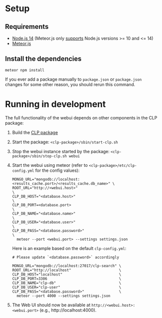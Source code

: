 # Setup

## Requirements

* [Node.js 14](https://nodejs.org/download/release/v14.21.3/) (Meteor.js only
  [supports](https://docs.meteor.com/install#prereqs-node) Node.js versions >= 10 and <= 14)
* [Meteor.js](https://docs.meteor.com/install.html#installation)

## Install the dependencies

```shell
meteor npm install
```

If you ever add a package manually to `package.json` or `package.json` changes
for some other reason, you should rerun this command.

# Running in development

The full functionality of the webui depends on other components in the CLP
package:

1. Build the [CLP package](../../docs/Building.md)
2. Start the package: `<clp-package>/sbin/start-clp.sh`
3. Stop the webui instance started by the package: `<clp-package>/sbin/stop-clp.sh webui`
4. Start the webui using meteor (refer to `<clp-package>/etc/clp-config.yml` for the config values):
   ```shell
   MONGO_URL="mongodb://localhost:<results_cache.port>/<results_cache.db_name>" \
   ROOT_URL="http://<webui.host>"                                               \
   CLP_DB_HOST="<database.host>"                                                \
   CLP_DB_PORT=<database.port>                                                  \
   CLP_DB_NAME="<database.name>"                                                \
   CLP_DB_USER="<database.user>"                                                \
   CLP_DB_PASS="<database.password>"                                            \
     meteor --port <webui.port> --settings settings.json
   ```
   
   Here is an example based on the default `clp-config.yml`:
   ```shell
   # Please update `<database.password>` accordingly
   
   MONGO_URL="mongodb://localhost:27017/clp-search" \
   ROOT_URL="http://localhost"                      \
   CLP_DB_HOST="localhost"                          \
   CLP_DB_PORT=3306                                 \
   CLP_DB_NAME="clp-db"                             \
   CLP_DB_USER="clp-user"                           \
   CLP_DB_PASS="<database.password>"                \
     meteor --port 4000 --settings settings.json
   ```
5. The Web UI should now be available at `http://<webui.host>:<webui.port>`
   (e.g., http://localhost:4000).
